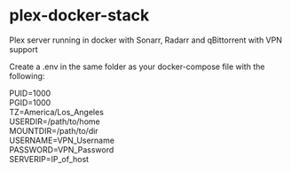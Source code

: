 # plex-docker-stack
Plex server running in docker with Sonarr, Radarr and qBittorrent with VPN support 

Create a .env in the same folder as your docker-compose file with the following:

PUID=1000  
PGID=1000  
TZ=America/Los_Angeles  
USERDIR=/path/to/home  
MOUNTDIR=/path/to/dir  
USERNAME=VPN_Username  
PASSWORD=VPN_Password  
SERVERIP=IP_of_host
